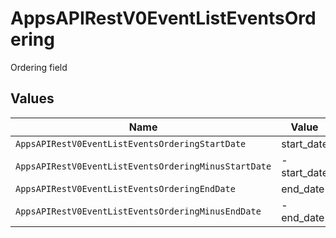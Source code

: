 # AppsAPIRestV0EventListEventsOrdering

Ordering field


## Values

| Name                                                 | Value                                                |
| ---------------------------------------------------- | ---------------------------------------------------- |
| `AppsAPIRestV0EventListEventsOrderingStartDate`      | start_date                                           |
| `AppsAPIRestV0EventListEventsOrderingMinusStartDate` | -start_date                                          |
| `AppsAPIRestV0EventListEventsOrderingEndDate`        | end_date                                             |
| `AppsAPIRestV0EventListEventsOrderingMinusEndDate`   | -end_date                                            |